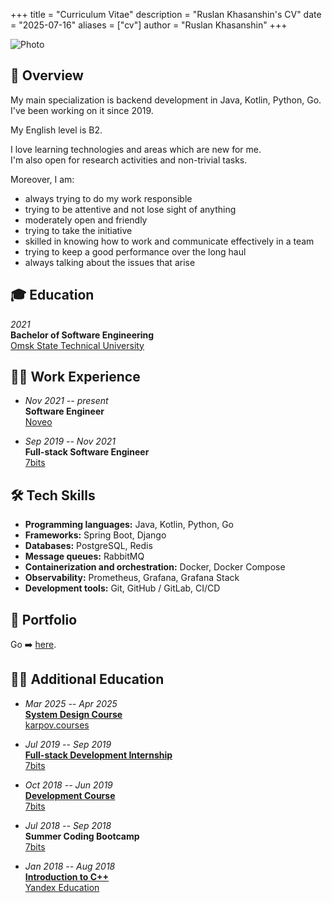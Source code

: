 +++
title = "Curriculum Vitae"
description = "Ruslan Khasanshin's CV"
date = "2025-07-16"
aliases = ["cv"]
author = "Ruslan Khasanshin"
+++

![Photo](/images/photo.png)

## 🎯 Overview

My main specialization is backend development in Java, Kotlin, Python, Go.\
I've been working on it since 2019.

My English level is B2.

I love learning technologies and areas which are new for me.\
I'm also open for research activities and non-trivial tasks.

Moreover, I am:
- always trying to do my work responsible
- trying to be attentive and not lose sight of anything
- moderately open and friendly
- trying to take the initiative
- skilled in knowing how to work and communicate effectively in a team
- trying to keep a good performance over the long haul
- always talking about the issues that arise

## 🎓 Education

*2021*\
**Bachelor of Software Engineering**\
[Omsk State Technical University](https://omgtu.ru/english)

## 👨‍💻 Work Experience

- *Nov 2021 -- present*\
  **Software Engineer**\
  [Noveo](https://noveogroup.com)

- *Sep 2019 -- Nov 2021*\
  **Full-stack Software Engineer**\
  [7bits](https://7bits.it/)

## 🛠️ Tech Skills

- **Programming languages:** Java, Kotlin, Python, Go
- **Frameworks:** Spring Boot, Django
- **Databases:** PostgreSQL, Redis
- **Message queues:** RabbitMQ
- **Containerization and orchestration:** Docker, Docker Compose
- **Observability:** Prometheus, Grafana, Grafana Stack
- **Development tools:** Git, GitHub / GitLab, CI/CD

## 💼 Portfolio

Go ➡️ [here](/portfolio).

## 🧑‍🎓 Additional Education

- *Mar 2025 -- Apr 2025*\
  [**System Design Course**](https://drive.google.com/file/d/1ihS1ptb-Cnh_o4FjtVg2g3Mqhxd3Uy0Z/view)\
  [karpov.courses](https://karpov.courses/systemdesign)

- *Jul 2019 -- Sep 2019*\
  [**Full-stack Development Internship**](https://drive.google.com/file/d/1KyqLdlHFrag7zAbUZvgwgCcckZKdk_O0/view)\
  [7bits](https://internship.itlft.ru)

- *Oct 2018 -- Jun 2019*\
  [**Development Course**](https://drive.google.com/file/d/1-zEE8Zy9r200uSdMm3cD4ih4FcASuihl/view)\
  [7bits](https://courses.itlft.ru/development)

- *Jul 2018 -- Sep 2018*\
  **Summer Coding Bootcamp**\
  [7bits](https://gardens.itlft.ru/development)

- *Jan 2018 -- Aug 2018*\
  [**Introduction to C++**](https://drive.google.com/file/d/1QI4D7auBt7NFWnGPSnsSB6TYm0VLg-0y/view)\
  [Yandex Education](https://education.yandex.ru)
